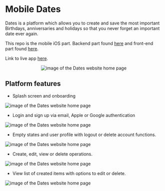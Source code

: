 # Mobile Dates

Dates is a platform which allows you to create and save the most important Birthdays, anniversaries and holidays so that you never forget an important date ever again.

This repo is the mobile iOS part. Backend part found [here](https://github.com/Xalil404/crud-backend) and front-end part found [here](https://github.com/Xalil404/crud-frontend-).

Link to live app [here](https://apps.apple.com/us/app/dates-reminders-app/id6738049798).
<p align="center">
<img src="https://res.cloudinary.com/dnbbm9vzi/image/upload/v1731666923/Screenshot_2024-11-15_at_10.33.58_AM_tnpewl.png" width="auto" height="auto" alt="image of the Dates website home page">

## Platform features
* Splash screen and onboarding
  <p align="center">
<img src="https://res.cloudinary.com/dnbbm9vzi/image/upload/v1730405262/Screenshot_2024-10-31_at_8.07.18_PM_tlh8qt.png" width="auto" height="auto" alt="image of the Dates website home page">

* Login and sign up via email, Apple or Google authentication
  <p align="center">
<img src="https://res.cloudinary.com/dnbbm9vzi/image/upload/v1731667073/Screenshot_2024-11-15_at_10.36.25_AM_xclkdw.png" width="auto" height="auto" alt="image of the Dates website home page">

* Empty states and user profile with logout or delete account functions.
  <p align="center">
<img src="https://res.cloudinary.com/dnbbm9vzi/image/upload/v1731667073/Screenshot_2024-11-15_at_10.37.30_AM_ovtuie.png" width="auto" height="auto" alt="image of the Dates website home page">

* Create, edit, view or delete operations.
  <p align="center">
<img src="https://res.cloudinary.com/dnbbm9vzi/image/upload/v1731667071/Screenshot_2024-11-15_at_10.36.38_AM_wytm7d.png" width="auto" height="auto" alt="image of the Dates website home page">

* View list of created items with options to edit or delete.
  <p align="center">
<img src="https://res.cloudinary.com/dnbbm9vzi/image/upload/v1731667072/Screenshot_2024-11-15_at_10.36.49_AM_fcskmn.png" width="auto" height="auto" alt="image of the Dates website home page">
